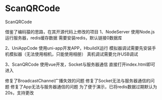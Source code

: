 # ScanQRCode
ScanQRCode

借鉴了编码猿的思路，在其开源代码上修改的项目
1、NodeServer
使用Node.js运行服务器，redis缓存数据
需要安装redis，默认链接0数据库

2、UniAppCode
使用uni-app开发APP，HbuildX运行
模拟器调试需要先安装手机模拟器（无法使用相机，只能使用相册）
真机调试需要允许USB调试

3、ScanQRCode
使用vue开发，Socket与服务器通信
直接打开index.html即可进入

修复了BroadcastChannel广播失效的问题
修复了Socket无法与服务器通信的问题
修复了App无法与服务器通信的问题
为了便于演示，已将redis数据过期默认为20s，支持更改
